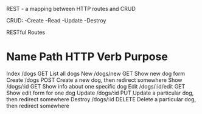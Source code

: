 REST - a mapping between HTTP routes and CRUD

CRUD:
-Create
-Read
-Update
-Destroy

RESTful Routes

Name          Path             HTTP Verb          Purpose
================================================================================
Index         /dogs            GET                List all dogs
New           /dogs/new        GET                Show new dog form
Create        /dogs            POST               Create a new dog, then redirect somewhere
Show          /dogs/:id        GET                Show info about one specific dog
Edit          /dogs/:id/edit   GET                Show edit form for one dog
Update        /dogs/:id        PUT                Update a particular dog, then redirect somewhere
Destroy       /dogs/:id        DELETE             Delete a particular dog, then redirect somewhere